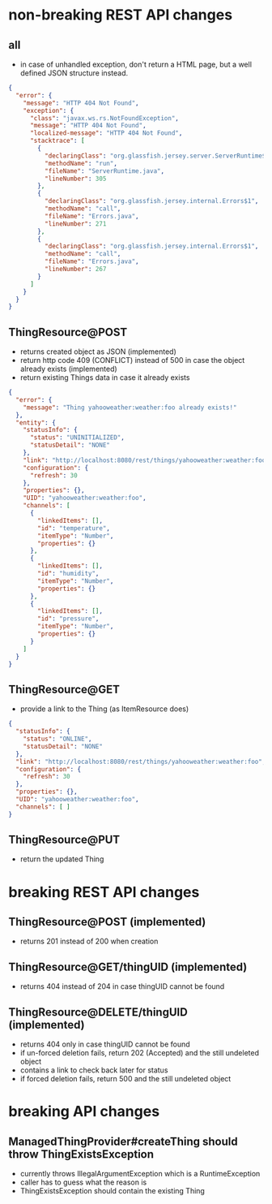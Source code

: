 # non-breaking REST API changes

## all
* in case of unhandled exception, don't return a HTML page, but a well defined JSON structure instead. 

```json
{
  "error": {
    "message": "HTTP 404 Not Found",
    "exception": {
      "class": "javax.ws.rs.NotFoundException",
      "message": "HTTP 404 Not Found",
      "localized-message": "HTTP 404 Not Found",
      "stacktrace": [
        {
          "declaringClass": "org.glassfish.jersey.server.ServerRuntime$2",
          "methodName": "run",
          "fileName": "ServerRuntime.java",
          "lineNumber": 305
        },
        {
          "declaringClass": "org.glassfish.jersey.internal.Errors$1",
          "methodName": "call",
          "fileName": "Errors.java",
          "lineNumber": 271
        },
        {
          "declaringClass": "org.glassfish.jersey.internal.Errors$1",
          "methodName": "call",
          "fileName": "Errors.java",
          "lineNumber": 267
        }
      ]
    }
  }
}
```

## ThingResource@POST
* returns created object as JSON (implemented)
* return http code 409 (CONFLICT) instead of 500 in case the object already exists (implemented)
* return existing Things data in case it already exists

```json
{
  "error": {
    "message": "Thing yahooweather:weather:foo already exists!"
  },
  "entity": {
    "statusInfo": {
      "status": "UNINITIALIZED",
      "statusDetail": "NONE"
    },
	"link": "http://localhost:8080/rest/things/yahooweather:weather:foo",
    "configuration": {
      "refresh": 30
    },
    "properties": {},
    "UID": "yahooweather:weather:foo",
    "channels": [
      {
        "linkedItems": [],
        "id": "temperature",
        "itemType": "Number",
        "properties": {}
      },
      {
        "linkedItems": [],
        "id": "humidity",
        "itemType": "Number",
        "properties": {}
      },
      {
        "linkedItems": [],
        "id": "pressure",
        "itemType": "Number",
        "properties": {}
      }
    ]
  }
}
```

## ThingResource@GET
* provide a link to the Thing (as ItemResource does)
```json
{
  "statusInfo": {
    "status": "ONLINE",
    "statusDetail": "NONE"
  },
  "link": "http://localhost:8080/rest/things/yahooweather:weather:foo",
  "configuration": {
    "refresh": 30
  },
  "properties": {},
  "UID": "yahooweather:weather:foo",
  "channels": [ ]
}
```

## ThingResource@PUT
* return the updated Thing


# breaking REST API changes

## ThingResource@POST (implemented)
* returns 201 instead of 200 when creation

## ThingResource@GET/thingUID (implemented)
* returns 404 instead of 204 in case thingUID cannot be found  

## ThingResource@DELETE/thingUID (implemented)
* returns 404 only in case thingUID cannot be found
* if un-forced deletion fails, return 202 (Accepted) and the still undeleted object
 * contains a link to check back later for status
* if forced deletion fails, return 500 and the still undeleted object 


# breaking API changes

## ManagedThingProvider#createThing should throw ThingExistsException
* currently throws IllegalArgumentException which is a RuntimeException
 * caller has to guess what the reason is
* ThingExistsException should contain the existing Thing